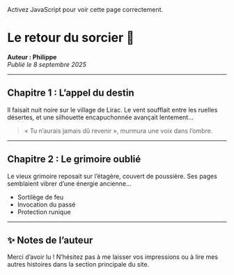 <script src="https://cdn.jsdelivr.net/gh/oscarmorrison/md-page/md-page.js"></script><noscript>Activez JavaScript pour voir cette page correctement.</noscript>

# Le retour du sorcier 🔮

**Auteur : Philippe**  
*Publié le 8 septembre 2025*

---

## Chapitre 1 : L’appel du destin

Il faisait nuit noire sur le village de Lirac. Le vent soufflait entre les ruelles désertes, et une silhouette encapuchonnée avançait lentement...

> « Tu n’aurais jamais dû revenir », murmura une voix dans l’ombre.

---

## Chapitre 2 : Le grimoire oublié

Le vieux grimoire reposait sur l’étagère, couvert de poussière. Ses pages          semblaient vibrer d’une énergie ancienne...

- Sortilège de feu
- Invocation du passé
- Protection runique

---

## ✨ Notes de l’auteur

Merci d’avoir lu ! N’hésitez pas à me laisser vos impressions ou à lire mes autres histoires dans la section principale du site.
